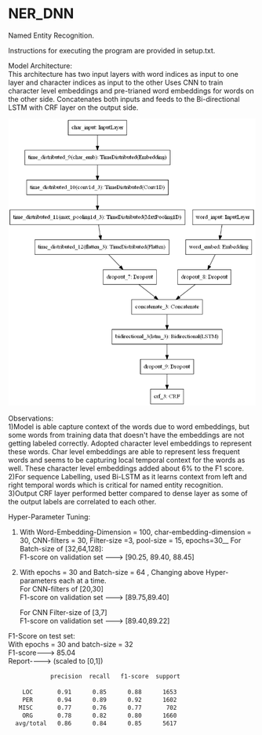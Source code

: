 # NER_DNN

Named Entity Recognition.

Instructions for executing the program are provided in setup.txt.  

Model Architecture:  
This architecture has two input layers with word indices as input to one layer and character indices as input to the other
Uses CNN to train character level embeddings and pre-trianed word embeddings for words on the other side.
Concatenates both inputs and feeds to the Bi-directional LSTM with CRF layer on the output side.  

![](arch.png)  

Observations:  
1)Model is able capture context of the words due to word embeddings, but some words from training data that doesn't have the embeddings are not getting labeled correctly. Adopted character level embeddings to represent these words. Char level embeddings are able to represent less frequent words and seems to be capturing local temporal context for the words as well. These character level embeddings added about 6% to the F1 score.  
2)For sequence Labelling, used Bi-LSTM as it learns context from left and right temporal words which is critical for named entity recognition.    
3)Output CRF layer performed better compared to dense layer as some of the output labels are correlated to each other.  

Hyper-Parameter Tuning:  
1) With Word-Embedding-Dimension = 100, char-embedding-dimension = 30, CNN-filters =  30, Filter-size =3, pool-size = 15, epochs=30__
   For Batch-size of [32,64,128]:  
   F1-score on validation set --->  [90.25, 89.40, 88.45]  
   
2) With epochs = 30 and Batch-size = 64 , Changing above Hyper-parameters each at a time.  
   For CNN-filters of [20,30]  
   F1-score on validation set --->  [89.75,89.40]
   
   For CNN Filter-size of [3,7]  
   F1-score on validation set --->  [89.40,89.22]  
   
   
F1-Score on test set:  
  With epochs = 30 and batch-size = 32  
  F1-score---> 85.04  
  Report----> (scaled to [0,1])                 
                
                precision  recall   f1-score  support 
                
        LOC       0.91      0.85      0.88      1653
        PER       0.94      0.89      0.92      1602
       MISC       0.77      0.76      0.77       702
        ORG       0.78      0.82      0.80      1660
      avg/total   0.86      0.84      0.85      5617
